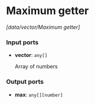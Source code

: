 # Maximum getter

_[data/vector/Maximum getter]_

### Input ports

* __vector__: ` any[] `


    Array of numbers  

### Output ports

* __max__: ` any[][number] `

